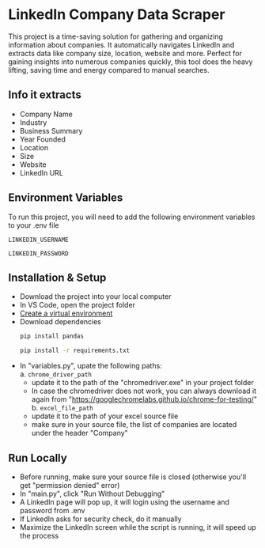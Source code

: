 
# LinkedIn Company Data Scraper

This project is a time-saving solution for gathering and organizing information about companies. It automatically navigates LinkedIn and extracts data like company size, location, website and more. Perfect for gaining insights into numerous companies quickly, this tool does the heavy lifting, saving time and energy compared to manual searches.

## Info it extracts

- Company Name
- Industry
- Business Summary
- Year Founded
- Location
- Size
- Website
- LinkedIn URL


## Environment Variables

To run this project, you will need to add the following environment variables to your .env file

`LINKEDIN_USERNAME`

`LINKEDIN_PASSWORD`


## Installation & Setup
* Download the project into your local computer  
* In VS Code, open the project folder  
* [Create a virtual environment](https://code.visualstudio.com/docs/python/environments#_creating-environments)
* Download dependencies
  ```bash
  pip install pandas
  ```
  ```bash
  pip install -r requirements.txt
  ```
* In "variables.py", upate the following paths:  
  a. `chrome_driver_path`
  - update it to the path of the "chromedriver.exe" in your project folder  
  - In case the chromedriver does not work, you can always download it again from "https://googlechromelabs.github.io/chrome-for-testing/"  
  b. `excel_file_path`  
  - update it to the path of your excel source file  
  - make sure in your source file, the list of companies are located under the header "Company"
  

## Run Locally

* Before running, make sure your source file is closed (otherwise you'll get "permission denied" error)
* In "main.py", click "Run Without Debugging"
* A LinkedIn page will pop up, it will login using the username and password from .env
* If LinkedIn asks for security check, do it manually
* Maximize the LinkedIn screen while the script is running, it will speed up the process
